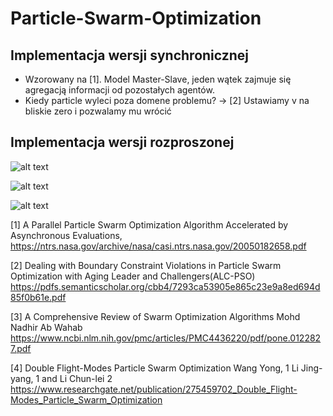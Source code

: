 # Particle-Swarm-Optimization

## Implementacja wersji synchronicznej
* Wzorowany na [1]. Model Master-Slave, jeden wątek zajmuje się agregacją informacji od pozostałych agentów.
* Kiedy particle wyleci poza domene problemu? -> [2] Ustawiamy v na bliskie zero i pozwalamy mu wrócić

## Implementacja wersji rozproszonej
![alt text](https://github.com/michalpawlowicz/Particle-Swarm-Optimization/blob/experimental/scala/scala/PSO_Flow.png?raw=true)

![alt text](https://github.com/michalpawlowicz/Particle-Swarm-Optimization/blob/experimental/scala/scala/outs/32_4096/fitness.png?raw=true)

![alt text](https://github.com/michalpawlowicz/Particle-Swarm-Optimization/blob/experimental/scala/scala/outs/32_4096/speedup_final.png?raw=true)


[1] A Parallel Particle Swarm Optimization Algorithm Accelerated by Asynchronous Evaluations, https://ntrs.nasa.gov/archive/nasa/casi.ntrs.nasa.gov/20050182658.pdf

[2] Dealing with Boundary Constraint Violations in Particle Swarm Optimization with Aging Leader and Challengers(ALC-PSO) https://pdfs.semanticscholar.org/cbb4/7293ca53905e865c23e9a8ed694d85f0b61e.pdf

[3] A Comprehensive Review of Swarm Optimization Algorithms Mohd Nadhir Ab Wahab https://www.ncbi.nlm.nih.gov/pmc/articles/PMC4436220/pdf/pone.0122827.pdf

[4] Double Flight-Modes Particle Swarm Optimization Wang Yong, 1 Li Jing-yang, 1 and Li Chun-lei 2 https://www.researchgate.net/publication/275459702_Double_Flight-Modes_Particle_Swarm_Optimization

